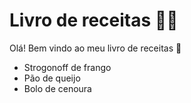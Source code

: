 # Livro de receitas :woman_cook:

Olá! Bem vindo ao meu livro de receitas :wave:

- Strogonoff de frango
- Pão de queijo
- Bolo de cenoura
